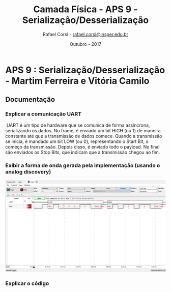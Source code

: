 ﻿---
title: Camada Física -  APS 9 - Serialização/Desserialização 
author: Rafael Corsi - rafael.corsi@insper.edu.br
date: Outubro - 2017
---

# APS 9 : Serialização/Desserialização - Martim Ferreira e Vitória Camilo 
          
## Documentação

### Explicar a comunicação UART

​
UART é um tipo de hardware que se comunica de forma assíncrona, serializando os dados. No frame, é enviado um bit HIGH (ou 1) de maneira constante até que a transmissão de dados comece. Quando a transmissão se inicia, é mandado um bit LOW (ou 0), representando o Start Bit, o começo da transmissão. Depois disso, é enviado todo o payload. No final são enviados os Stop Bits, que indicam que a transmissão chegou ao fim.

### Exibir a forma de onda gerada pela implementação (usando o analog discovery)

![Onda gerada](./../doc/onda.png)

### Explicar o código
